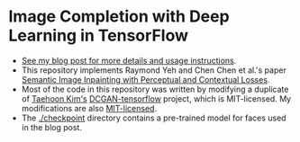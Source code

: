 # Image Completion with Deep Learning in TensorFlow

+ [See my blog post for more details and usage instructions](http://bamos.github.io/2016/08/09/deep-completion/).
+ This repository implements Raymond Yeh and Chen Chen et al.'s paper
  [Semantic Image Inpainting with Perceptual and Contextual Losses](https://arxiv.org/abs/1607.07539).
+ Most of the code in this repository was written by modifying a
  duplicate of [Taehoon Kim's](http://carpedm20.github.io/)
  [DCGAN-tensorflow](https://github.com/carpedm20/DCGAN-tensorflow) project,
  which is MIT-licensed.
  My modifications are also [MIT-licensed](./LICENSE).
+ The [./checkpoint](./checkpoint) directory contains a pre-trained
  model for faces used in the blog post.
